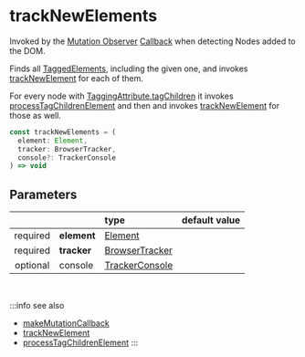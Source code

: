 # trackNewElements

Invoked by the [Mutation Observer](https://developer.mozilla.org/en-US/docs/Web/API/MutationObserver) [Callback](/tracking/browser/api-reference/mutationObserver/makeMutationCallback.md) when detecting Nodes added to the DOM. 

Finds all [TaggedElements](/tracking/browser/api-reference/definitions/TaggedElement.md), including the given one, and invokes [trackNewElement](/tracking/browser/api-reference/mutationObserver/trackNewElement.md) for each of them.

For every node with [TaggingAttribute.tagChildren](/tracking/browser/api-reference/definitions/TaggingAttribute.md#taggingattributetagchildren) it invokes [processTagChildrenElement](/tracking/browser/api-reference/mutationObserver/processTagChildrenElement.md) and then and invokes [trackNewElement](/tracking/browser/api-reference/mutationObserver/trackNewElement.md) for those as well.

```typescript
const trackNewElements = (
  element: Element, 
  tracker: BrowserTracker, 
  console?: TrackerConsole
) => void
```

## Parameters
|          |             | type                                                                | default value
| :-:      | :--         | :--                                                                 | :--           
| required | **element** | [Element](https://developer.mozilla.org/en-US/docs/Web/API/Element) |
| required | **tracker** | [BrowserTracker](/tracking/browser/api-reference/general/BrowserTracker.md) |
| optional | console     | [TrackerConsole](/tracking/browser/api-reference/core/TrackerConsole.md)    |

<br/>

:::info see also
- [makeMutationCallback](/tracking/browser/api-reference/mutationObserver/makeMutationCallback.md)
- [trackNewElement](/tracking/browser/api-reference/mutationObserver/trackNewElement.md)
- [processTagChildrenElement](/tracking/browser/api-reference/mutationObserver/processTagChildrenElement.md)
:::
